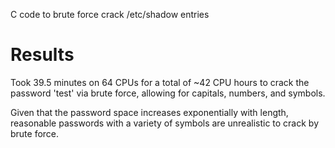 C code to brute force crack /etc/shadow entries

# Results

Took 39.5 minutes on 64 CPUs for a total of ~42 CPU hours to crack the password 'test' via brute force, allowing for capitals, numbers, and symbols.

Given that the password space increases exponentially with length, reasonable passwords with a variety of symbols are unrealistic to crack by brute force.
